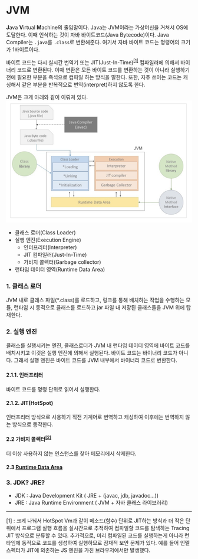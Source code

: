 # JVM

<strong>J</strong>ava <strong>V</strong>irtual <strong>M</strong>achine의 줄임말이다.
Java는 JVM이라는 가상머신을 거쳐서 OS에 도달한다. 이때 인식하는 것이 자바 바이트코드(Java Bytecode)이다. Java Compiler는 `.java`를 `.class`로 변환해준다. 
여기서 자바 바이트 코드는 명령어의 크기가 1바이트이다.

바이트 코드는 다시 실시간 번역기 또는 JIT(Just-In-Time)<sup>[[1]](#jit)</sup> 컴파일러에 의해서 바이너리 코드로 변환된다. 이때 변환은 모든 바이트 코드를 변환하는 것이 아니라 실행하기 전에 필요한 부분을 즉석으로 컴파일 하는 방식을 말한다.
또한, 자주 쓰이는 코드는 캐싱해서 같은 부분을 반복적으로 번역(interpret)하지 않도록 한다. 


JVM은 크게 아래와 같이 이뤄져 있다.
![](images/jvm.png)

- 클래스 로더(Class Loader)
- 실행 엔진(Execution Engine)
  - 인터프리터(Interpreter)
  - JIT 컴파일러(Just-In-Time)
  - 가비지 콜렉터(Garbage collector)
- 런타임 데이터 영역(Runtime Data Area)


### 1. 클래스 로더
JVM 내로 클래스 파일(*.class)를 로드하고, 링크를 통해 배치하는 작업을 수행하는 모듈, 런타임 시 동적으로 클래스를 로드하고 jar 파일 내 저장된 클래스들을 JVM 위에 탑재한다.

### 2. 실행 엔진
클래스를 실행시키는 엔진, 클래스로더가 JVM 내 런타임 데이터 영역에 바이트 코드를 배치시키고 이것은 실행 엔진에 의해서 실행된다. 
바이트 코드는 바이너리 코드가 아니다. 그래서 실행 엔진은 바이트 코드를 JVM 내부에서 바이너리 코드로 변환한다.

#### 2.1.1. 인터프리터
바이트 코드를 명령 단위로 읽어서 실행한다. 

#### 2.1.2. JIT(HotSpot)
인터프리터 방식으로 사용하기 직전 기계어로 변역하고 캐싱하여 이후에는 번역하지 않는 방식으로 동작한다.

#### 2.2 가비지 콜렉터<sup>[[2]](05.GC.md)</sup>
더 이상 사용하지 않는 인스턴스를 찾아 메모리에서 삭제한다.

#### 2.3 [Runtime Data Area](./03.Memory.md)

### 3. JDK? JRE?

- JDK : Java Development Kit ( JRE + (javac, jdb, javadoc...))
- JRE : Java Runtime Environment ( JVM + 자바 클래스 라이브러리)


-----------------
<a name="jit">[1]</a> : 크게 나눠서 HotSpot Vm과 같이 메소드(함수) 단위로 JIT하는 방식과 더 작은 단위에서 프로그램 실행 흐름을 실시간으로 추적하여 컴파일할 코드를 탐색하는 Tracing JIT 방식으로 분류할 수 있다. 추가적으로, 미리 컴파일된 코드를 실행하는게 아니라 런타임에 동적으로 코드를 생성하여 실행하므로 잠재적 보안 문제가 있다. 예를 들어 인텔 스펙터가 JIT에 의존하는 JS 엔진을 가진 브라우저에서만 발생했다.

